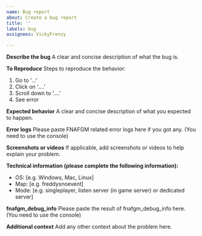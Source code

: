```yaml
---
name: Bug report
about: Create a bug report
title: ''
labels: bug
assignees: VickyFrenzy

---
```


**Describe the bug**
A clear and concise description of what the bug is.

**To Reproduce**
Steps to reproduce the behavior:
1. Go to '...'
2. Click on '....'
3. Scroll down to '....'
4. See error

**Expected behavior**
A clear and concise description of what you expected to happen.

**Error logs**
Please paste FNAFGM related error logs here if you got any. (You need to use the console)

**Screenshots or videos**
If applicable, add screenshots or videos to help explain your problem.

**Technical information (please complete the following information):**
 - OS: [e.g. Windows, Mac, Linux]
 - Map: [e.g. freddysnoevent]
 - Mode: [e.g. singleplayer, listen server (in game server) or dedicated server]

**fnafgm_debug_info**
Please paste the result of fnafgm_debug_info here. (You need to use the console)

**Additional context**
Add any other context about the problem here.
